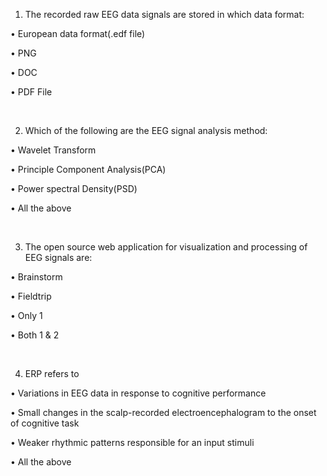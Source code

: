 1. The recorded raw EEG data signals are stored in which data format:

•	European data format(.edf file)

•	PNG

•	DOC

•	PDF File


&nbsp;

2. Which of the following are the EEG signal analysis method:

•	Wavelet Transform

•	Principle Component Analysis(PCA)

•	Power spectral Density(PSD)

•	All the above

&nbsp;

3. The open source web application for visualization and processing of EEG signals are:

•	Brainstorm

•	Fieldtrip

•	Only 1

•	Both 1 & 2


&nbsp;

4. ERP refers to 

•	Variations in EEG data in response to cognitive performance

•	Small changes in the scalp-recorded electroencephalogram to the onset of cognitive task

•	Weaker rhythmic patterns responsible for an input stimuli

•	All the above